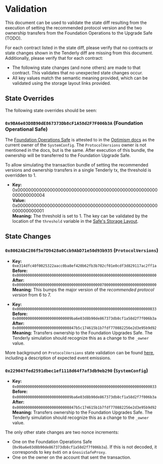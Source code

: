 # Validation

This document can be used to validate the state diff resulting from the execution of setting the recommended protocol version and the two ownership transfers from the Foundation Operations to the Upgrade Safe (TODO).

For each contract listed in the state diff, please verify that no contracts or state changes shown in the Tenderly diff are missing from this document. Additionally, please verify that for each contract:

- The following state changes (and none others) are made to that contract. This validates that no unexpected state changes occur.
- All key values match the semantic meaning provided, which can be validated using the storage layout links provided.

## State Overrides

The following state overrides should be seen:

### `0x9BA6e03D8B90dE867373Db8cF1A58d2F7F006b3A` (Foundation Operational Safe)

The [Foundation Operations Safe](https://etherscan.io/address/0x9BA6e03D8B90dE867373Db8cF1A58d2F7F006b3A) is attested to in the [Optimism docs](https://docs.optimism.io/chain/security/privileged-roles#system-config-owner) as the current owner of the `SystemConfig`.
The `ProtocolVersions` owner is not mentioned in the docs, but is the same.
After execution of this bundle, the ownership will be transferred to the Foundation Upgrade Safe.

To allow simulating the transaction bundle of setting the recommended versions and ownership transfers in a single Tenderly tx, the threshold is overridden to 1.

- **Key:** 0x0000000000000000000000000000000000000000000000000000000000000004 <br/>
  **Value:** 0x0000000000000000000000000000000000000000000000000000000000000001 <br/>
  **Meaning:** The threshold is set to 1. The key can be validated by the location of the `threshold` variable in the [Safe's Storage Layout](https://github.com/safe-global/safe-smart-account/blob/v1.3.0/contracts/examples/libraries/GnosisSafeStorage.sol#L14).

## State Changes

### `0x8062AbC286f5e7D9428a0Ccb9AbD71e50d93b935` (`ProtocolVersions`)

- **Key:** `0xe314dfc40f0025322aacc0ba8ef420b62fb3b702cf01e0cdf3d829117ac2ff1a` <br/>
  **Before:** `0x0000000000000000000000000000000000000006000000000000000000000000` <br/>
  **After:** `0x0000000000000000000000000000000000000007000000000000000000000000` <br/>
  **Meaning:** This bumps the major version of the *recommended protocol version* from 6 to 7.

- **Key:** `0x0000000000000000000000000000000000000000000000000000000000000033` <br/>
  **Before:** `0x0000000000000000000000009ba6e03d8b90de867373db8cf1a58d2f7f006b3a` <br/>
  **After:** `0x000000000000000000000000847b5c174615b1b7fdf770882256e2d3e95b9d92` <br/>
  **Meaning:** Transfers ownership to the Foundation Upgrades Safe. The Tenderly simulation should
    recognize this as a change to the `_owner` value.


More background on `ProtocolVersions` state validation can be found
[here](../common/protocol-versions.md), including a description of expected event emissions.

### `0x229047fed2591dbec1ef1118d64f7af3db9eb290` (`SystemConfig`)

- **Key:** `0x0000000000000000000000000000000000000000000000000000000000000033` <br/>
  **Before:** `0x0000000000000000000000009ba6e03d8b90de867373db8cf1a58d2f7f006b3a` <br/>
  **After:** `0x000000000000000000000000847b5c174615b1b7fdf770882256e2d3e95b9d92` <br/>
  **Meaning:** Transfers ownership to the Foundation Upgrades Safe. The Tenderly simulation should
    recognize this as a change to the `_owner` value.

The only other state changes are two nonce increments:

- One on the Foundation Operations Safe (`0x9ba6e03d8b90de867373db8cf1a58d2f7f006b3a`). If this is not decoded, it corresponds to key `0x05` on a `GnosisSafeProxy`.
- One on the owner on the account that sent the transaction.

